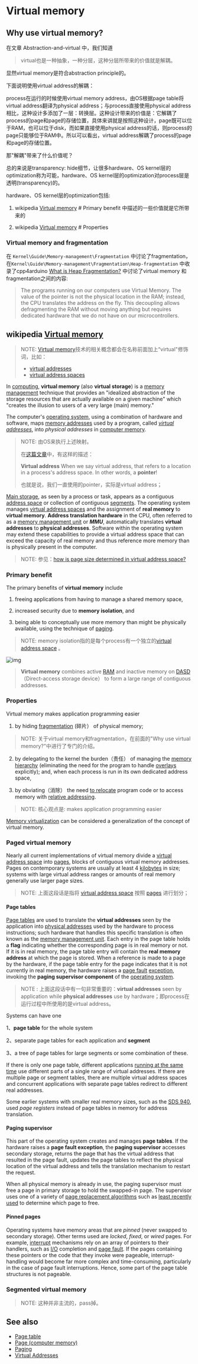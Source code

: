 # Virtual memory

## Why use virtual memory?

在文章 Abstraction-and-virtual 中，我们知道

> virtual也是一种抽象，一种分层，这种分层所带来的价值就是解耦。

显然virtual memory是符合abstraction principle的。

下面说明使用virtual address的解耦：

process在运行的时候使用virtual memory address，由OS根据page table将virtual address翻译为physical address；与process直接使用physical address相比，这种设计多添加了一层：转换层。这种设计带来的价值是：它解耦了process的page和page的存储位置，具体来讲就是按照这种设计，page既可以位于RAM，也可以位于disk，而如果直接使用physical address的话，则process的page只能够位于RAM中。所以可以看出，virtual address解耦了process的page和page的存储位置。

那"解耦"带来了什么价值呢？

总的来说是transparency: hide细节，让很多hardware、OS kernel层的optimization称为可能，hardware、OS kernel层的optimization对process层是透明(transparency)的。

hardware、OS kernel层的optimization包括: 

1) wikipedia [Virtual memory](https://en.wikipedia.org/wiki/Virtual_memory) # Primary benefit 中描述的一些价值就是它所带来的

2) wikipedia [Virtual memory](https://en.wikipedia.org/wiki/Virtual_memory) # Properties 

### Virtual memory and fragmentation

在 `Kernel\Guide\Memory-management\Fragmentation` 中讨论了fragmentation，在`Kernel\Guide\Memory-management\Fragmentation\Heap-fragmentation` 中收录了cpp4arduino [What is Heap Fragmentation?](https://cpp4arduino.com/2018/11/06/what-is-heap-fragmentation.html) 中讨论了virtual memory 和fragmentation之间的内容:

> The programs running on our computers use Virtual Memory. The value of the pointer is not the physical location in the RAM; instead, the CPU translates the address on the fly. This decoupling allows defragmenting the RAM without moving anything but requires dedicated hardware that we do not have on our microcontrollers.





## wikipedia [Virtual memory](https://en.wikipedia.org/wiki/Virtual_memory)

> NOTE: [Virtual memory](https://en.wikipedia.org/wiki/Virtual_memory)技术的相关概念都会在名称前面加上“virtual"修饰词，比如：
>
> - [virtual addresses](https://en.wikipedia.org/wiki/Virtual_address_space)
> - [virtual address spaces](https://en.wikipedia.org/wiki/Virtual_address_space)

In [computing](https://en.wikipedia.org/wiki/Computing), **virtual memory** (also **virtual storage**) is a [memory management](https://en.wikipedia.org/wiki/Memory_management_(operating_systems)) technique that provides an "idealized abstraction of the storage resources that are actually available on a given machine" which "creates the illusion to users of a very large (main) memory." 

The computer's [operating system](https://en.wikipedia.org/wiki/Operating_system), using a combination of hardware and software, maps [memory addresses](https://en.wikipedia.org/wiki/Memory_address) used by a program, called *[virtual addresses](https://en.wikipedia.org/wiki/Virtual_address_space)*, into *physical addresses* in [computer memory](https://en.wikipedia.org/wiki/Computer_memory).

> NOTE: 由OS来执行上述映射。
>
> 在[这篇文章](https://cs61.seas.harvard.edu/wiki/2016/Kernel2X)中，有这样的描述：
>
> **Virtual address** When we say virtual address, that refers to a location in a process's address space. In other words, a **pointer**! 
>
> 也就是说，我们一直使用的pointer，实际是virtual address；

[Main storage](https://en.wikipedia.org/wiki/Main_storage#Primary_storage), as seen by a process or task, appears as a contiguous [address space](https://en.wikipedia.org/wiki/Address_space) or collection of contiguous [segments](https://en.wikipedia.org/wiki/Memory_segmentation). The operating system manages [virtual address spaces](https://en.wikipedia.org/wiki/Virtual_address_space) and the assignment of **real memory** to **virtual memory**. **Address translation hardware** in the CPU, often referred to as a [memory management unit](https://en.wikipedia.org/wiki/Memory_management_unit) or ***MMU***, automatically translates **virtual addresses** to **physical addresses**. Software within the operating system may extend these capabilities to provide a virtual address space that can exceed the capacity of real memory and thus reference more memory than is physically present in the computer.

> NOTE: 参见：[how is page size determined in virtual address space?](https://unix.stackexchange.com/questions/128213/how-is-page-size-determined-in-virtual-address-space)

### Primary benefit

The primary benefits of **virtual memory** include 

1) freeing applications from having to manage a shared memory space, 

2) increased security due to **memory isolation**, and 

3) being able to conceptually use more memory than might be physically available, using the technique of [paging](https://en.wikipedia.org/wiki/Paging).

> NOTE: memory isolation指的是每个process有一个独立的[virtual address space](https://en.wikipedia.org/wiki/Virtual_address_space) 。



![img](https://upload.wikimedia.org/wikipedia/commons/thumb/6/6e/Virtual_memory.svg/250px-Virtual_memory.svg.png)



> **Virtual memory** combines active [RAM](https://en.wikipedia.org/wiki/RAM) and inactive memory on [DASD](https://en.wikipedia.org/wiki/Direct_access_storage_device) （Direct-access storage device） to form a large range of contiguous addresses.

### Properties

Virtual memory makes application programming easier 

1) by hiding [fragmentation](https://en.wikipedia.org/wiki/Fragmentation_(computer)) (碎片） of physical memory; 

> NOTE: 关于virtual memory和fragmentation，在前面的"Why use virtual memory?"中进行了专门的介绍。

2) by delegating to the kernel the burden（责任） of managing the [memory hierarchy](https://en.wikipedia.org/wiki/Computer_data_storage#Hierarchy_of_storage) (eliminating the need for the program to handle [overlays](https://en.wikipedia.org/wiki/Overlay_(programming)) explicitly); and, when each process is run in its own dedicated address space, 

3) by obviating（消除） the need [to relocate](https://en.wikipedia.org/wiki/Relocation_(computer_science)) program code or to access memory with [relative addressing](https://en.wikipedia.org/wiki/Addressing_mode#PC-relative).

> NOTE: 核心观点是: makes application programming easier 

[Memory virtualization](https://en.wikipedia.org/wiki/Memory_virtualization) can be considered a generalization of the concept of virtual memory.



### Paged virtual memory

Nearly all current implementations of virtual memory divide a [virtual address space](https://en.wikipedia.org/wiki/Virtual_address_space) into [pages](https://en.wikipedia.org/wiki/Page_(computer_memory)), blocks of contiguous virtual memory addresses. Pages on contemporary systems are usually at least 4 [kilobytes](https://en.wikipedia.org/wiki/Kilobyte) in size; systems with large virtual address ranges or amounts of real memory generally use larger page sizes.

> NOTE: 上面这段话是指将 [virtual address space](https://en.wikipedia.org/wiki/Virtual_address_space)  按照  [pages](https://en.wikipedia.org/wiki/Page_(computer_memory)) 进行划分；

#### Page tables

[Page tables](https://en.wikipedia.org/wiki/Page_table) are used to translate the **virtual addresses** seen by the application into [physical addresses](https://en.wikipedia.org/wiki/Physical_address) used by the hardware to process instructions; such hardware that handles this specific translation is often known as the [memory management unit](https://en.wikipedia.org/wiki/Memory_management_unit). Each entry in the page table holds a **flag** indicating whether the corresponding page is in real memory or not. If it is in real memory, the page table entry will contain the **real memory address** at which the page is stored. When a reference is made to a page by the hardware, if the page table entry for the page indicates that it is not currently in real memory, the hardware raises a [page fault](https://en.wikipedia.org/wiki/Page_fault) [exception](https://en.wikipedia.org/wiki/Trap_(computing)), invoking the **paging supervisor component** of the [operating system](https://en.wikipedia.org/wiki/Operating_system).

> NOTE : 上面这段话中有一句非常重要的：**virtual addresses** seen by application while **physical addresses** use by hardware；即process在运行过程中所使用的是virtual address。

Systems can have one

1、**page table** for the whole system

2、separate page tables for each application and **segment**

3、a tree of page tables for large segments or some combination of these. 

If there is only one page table, different applications [running at the same time](https://en.wikipedia.org/wiki/Multiprogramming) use different parts of a single range of virtual addresses. If there are multiple page or segment tables, there are multiple virtual address spaces and concurrent applications with separate page tables redirect to different real addresses.

Some earlier systems with smaller real memory sizes, such as the [SDS 940](https://en.wikipedia.org/wiki/SDS_940), used *page registers* instead of page tables in memory for address translation.

#### Paging supervisor

This part of the operating system creates and manages **page tables**. If the hardware raises a **page fault exception**, the **paging supervisor** accesses secondary storage, returns the page that has the virtual address that resulted in the page fault, updates the page tables to reflect the physical location of the virtual address and tells the translation mechanism to restart the request.

When all physical memory is already in use, the paging supervisor must free a page in primary storage to hold the swapped-in page. The supervisor uses one of a variety of [page replacement algorithms](https://en.wikipedia.org/wiki/Page_replacement_algorithm) such as [least recently used](https://en.wikipedia.org/wiki/Page_replacement_algorithm#Least_recently_used) to determine which page to free.

#### Pinned pages

Operating systems have memory areas that are *pinned* (never swapped to secondary storage). Other terms used are *locked*, *fixed*, or *wired* pages. For example, [interrupt](https://en.wikipedia.org/wiki/Interrupt) mechanisms rely on an array of pointers to their handlers, such as [I/O](https://en.wikipedia.org/wiki/I/O) completion and [page fault](https://en.wikipedia.org/wiki/Page_fault). If the pages containing these pointers or the code that they invoke were pageable, interrupt-handling would become far more complex and time-consuming, particularly in the case of page fault interruptions. Hence, some part of the page table structures is not pageable.

### Segmented virtual memory

> NOTE: 这种并非主流的，pass掉。



## See also

- [Page table](https://en.wikipedia.org/wiki/Page_table)
- [Page (computer memory)](https://en.wikipedia.org/wiki/Page_(computer_memory))
- [Paging](https://en.wikipedia.org/wiki/Paging)
- [Virtual Addresses](https://www.bottomupcs.com/virtual_addresses.xhtml)
